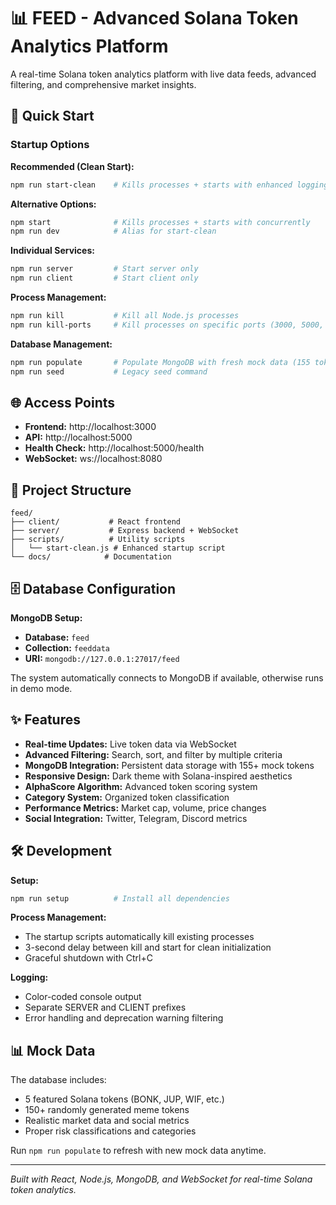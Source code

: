# 📊 FEED - Advanced Solana Token Analytics Platform

A real-time Solana token analytics platform with live data feeds, advanced filtering, and comprehensive market insights.

## 🚀 Quick Start

### Startup Options

**Recommended (Clean Start):**
```bash
npm run start-clean    # Kills processes + starts with enhanced logging
```

**Alternative Options:**
```bash
npm start              # Kills processes + starts with concurrently
npm run dev            # Alias for start-clean
```

**Individual Services:**
```bash
npm run server         # Start server only
npm run client         # Start client only
```

**Process Management:**
```bash
npm run kill           # Kill all Node.js processes
npm run kill-ports     # Kill processes on specific ports (3000, 5000, 8080)
```

**Database Management:**
```bash
npm run populate       # Populate MongoDB with fresh mock data (155 tokens)
npm run seed           # Legacy seed command
```

## 🌐 Access Points

- **Frontend:** http://localhost:3000
- **API:** http://localhost:5000
- **Health Check:** http://localhost:5000/health
- **WebSocket:** ws://localhost:8080

## 📁 Project Structure

```
feed/
├── client/           # React frontend
├── server/           # Express backend + WebSocket
├── scripts/          # Utility scripts
│   └── start-clean.js # Enhanced startup script
└── docs/            # Documentation
```

## 🗄️ Database Configuration

**MongoDB Setup:**
- **Database:** `feed`
- **Collection:** `feeddata`
- **URI:** `mongodb://127.0.0.1:27017/feed`

The system automatically connects to MongoDB if available, otherwise runs in demo mode.

## ✨ Features

- **Real-time Updates:** Live token data via WebSocket
- **Advanced Filtering:** Search, sort, and filter by multiple criteria
- **MongoDB Integration:** Persistent data storage with 155+ mock tokens
- **Responsive Design:** Dark theme with Solana-inspired aesthetics
- **AlphaScore Algorithm:** Advanced token scoring system
- **Category System:** Organized token classification
- **Performance Metrics:** Market cap, volume, price changes
- **Social Integration:** Twitter, Telegram, Discord metrics

## 🛠️ Development

**Setup:**
```bash
npm run setup          # Install all dependencies
```

**Process Management:**
- The startup scripts automatically kill existing processes
- 3-second delay between kill and start for clean initialization
- Graceful shutdown with Ctrl+C

**Logging:**
- Color-coded console output
- Separate SERVER and CLIENT prefixes
- Error handling and deprecation warning filtering

## 📊 Mock Data

The database includes:
- 5 featured Solana tokens (BONK, JUP, WIF, etc.)
- 150+ randomly generated meme tokens
- Realistic market data and social metrics
- Proper risk classifications and categories

Run `npm run populate` to refresh with new mock data anytime.

---

*Built with React, Node.js, MongoDB, and WebSocket for real-time Solana token analytics.* 
